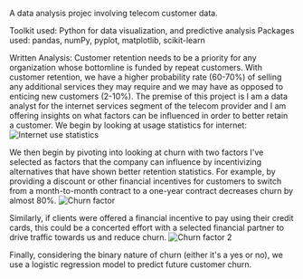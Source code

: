 A data analysis projec involving telecom customer data. 

Toolkit used: Python for data visualization, and predictive analysis
Packages used: pandas, numPy, pyplot, matplotlib, scikit-learn

Written Analysis:
Customer retention needs to be a priority for any organization whose bottomline is funded by repeat customers. 
With customer retention, we have a higher probability rate (60-70%) of selling any additional services they may require and we may have as opposed to enticing new customers (2-10%). 
The premise of this project is I am a data analyst for the internet services segment of the telecom provider and I am offering insights on what factors can be influenced in order to better retain a customer.
We begin by looking at usage statistics for internet:
![Internet use statistics](https://github.com/user-attachments/assets/80041256-c4a9-423f-92a2-c188ab290038)

We then begin by pivoting into looking at churn with two factors I've selected as factors that the company can influence by incentivizing alternatives that have shown better retention statistics.
For example, by providing a discount or other financial incentives for customers to switch from a month-to-month contract to a one-year contract decreases churn by almost 80%. 
![Churn factor](https://github.com/user-attachments/assets/59d52d58-b752-410d-97be-d3eb162ba291)

Similarly, if clients were offered a financial incentive to pay using their credit cards, this could be a concerted effort with a selected financial partner to drive traffic towards us and reduce churn.
![Churn factor 2](https://github.com/user-attachments/assets/079e2956-5d00-49f3-9292-5062276ead34)

Finally, considering the binary nature of churn (either it's a yes or no), we use a logistic regression model to predict future customer churn. 
